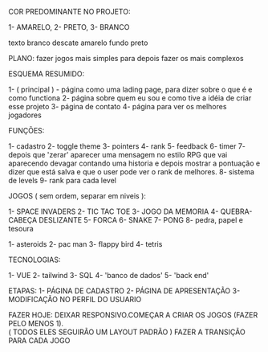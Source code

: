 COR PREDOMINANTE NO PROJETO:

1- AMARELO,
2- PRETO,
3- BRANCO

texto branco
descate amarelo
fundo preto

PLANO:
fazer jogos mais simples para depois fazer os mais complexos

ESQUEMA RESUMIDO:

1- ( principal ) - página como uma lading page, para dizer sobre o que é e como functiona
2- página sobre quem eu sou e como tive a idéia de criar esse projeto
3- página de contato
4- página para ver os melhores jogadores

FUNÇÕES:

1- cadastro
2- toggle theme
3- pointers
4- rank
5- feedback
6- timer
7- depois que 'zerar' aparecer uma mensagem no estilo RPG que vai aparecendo devagar contando uma historia e depois mostrar a pontuação e dizer que está salva e que o user pode ver o rank de melhores.
8- sistema de levels
9- rank para cada level

JOGOS ( sem ordem, separar em niveis ):

1- SPACE INVADERS
2- TIC TAC TOE
3- JOGO DA MEMORIA
4- QUEBRA-CABEÇA DESLIZANTE
5- FORCA
6- SNAKE
7- PONG
8- pedra, papel e tesoura

1- asteroids
2- pac man
3- flappy bird
4- tetris

TECNOLOGIAS:

1- VUE
2- tailwind
3- SQL
4- 'banco de dados'
5- 'back end'

ETAPAS:
1- PÁGINA DE CADASTRO
2- PÁGINA DE APRESENTAÇÃO
3- MODIFICAÇÃO NO PERFIL DO USUARIO

FAZER HOJE: DEIXAR RESPONSIVO.COMEÇAR A CRIAR OS JOGOS (FAZER PELO MENOS 1).  
( TODOS ELES SEGUIRÃO UM LAYOUT PADRÃO )
FAZER A TRANSIÇÃO PARA CADA JOGO
